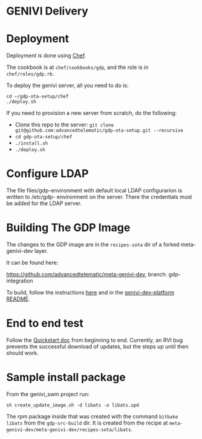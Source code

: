 # GENIVI Delivery

# Deployment

Deployment is done using [Chef](https://docs.chef.io/).

The cookbook is at `chef/cookbooks/gdp`, and the role is in `chef/roles/gdp.rb`.

To deploy the genivi server, all you need to do is:

```
cd ~/gdp-ota-setup/chef
./deploy.sh
```

If you need to provision a new server from scratch, do the following:

- Clone this repo to the server: `git clone git@github.com:advancedtelematic/gdp-ota-setup.git --recursive`
- `cd gdp-ota-setup/chef`
- `./install.sh`
- `./deploy.sh`

# Configure LDAP

The file files/gdp-environment with default local LDAP configurarion is written to /etc/gdp-   environment on the server. There the credentials must be added for the LDAP server.

# Building The GDP Image

The changes to the GDP image are in the `recipes-sota` dir of a forked meta-genivi-dev layer.

It can be found here:

https://github.com/advancedtelematic/meta-genivi-dev, branch: gdp-integration

To build, follow the instructions [here](https://github.com/advancedtelematic/gdp-ota-setup/tree/master/doc#build-gdp-with-sota-support) and in the [genivi-dev-platform README](https://github.com/genivi/genivi-dev-platform/).


# End to end test

Follow the [Quickstart doc](https://github.com/advancedtelematic/gdp-ota-setup/tree/master/doc) from beginning to end. Currently, an RVI bug prevents the successful download of updates, but the steps up until then should work.


# Sample install package

From the genivi_swm project run:
```
sh create_update_image.sh -d libats -o libats.upd
```

The rpm package inside that was created with the command `bitbake libats` from the `gdp-src-build` dir. It is created from the recipe at `meta-genivi-dev/meta-genivi-dev/recipes-sota/libats`.
